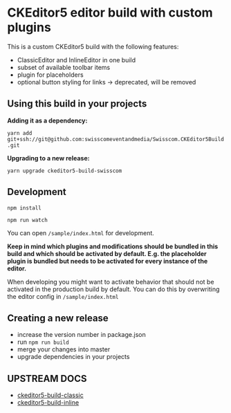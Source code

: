 # CKEditor5 editor build with custom plugins

This is a custom CKEditor5 build with the following features:

* ClassicEditor and InlineEditor in one build
* subset of available toolbar items
* plugin for placeholders
* optional button styling for links -> deprecated, will be removed

## Using this build in your projects

**Adding it as a dependency:**

`yarn add git+ssh://git@github.com:swisscomeventandmedia/Swisscom.CKEditor5Build.git`

**Upgrading to a new release:**

`yarn upgrade ckeditor5-build-swisscom`

## Development

`npm install`

`npm run watch`

You can open `/sample/index.html` for development.

**Keep in mind which plugins and modifications should be bundled in this build and which should be activated by default. E.g. the placeholder plugin is bundled but needs to be activated for every instance of the editor.**

When developing you might want to activate behavior that should not be activated in the production build by default. You can do this by overwriting the editor config in `/sample/index.html`

## Creating a new release

* increase the version number in package.json
* run `npm run build`
* merge your changes into master
* upgrade dependencies in your projects



## UPSTREAM DOCS

* [ckeditor5-build-classic](https://github.com/ckeditor/ckeditor5/tree/master/packages/ckeditor5-build-classic)
* [ckeditor5-build-inline](https://github.com/ckeditor/ckeditor5/tree/master/packages/ckeditor5-build-inline)
